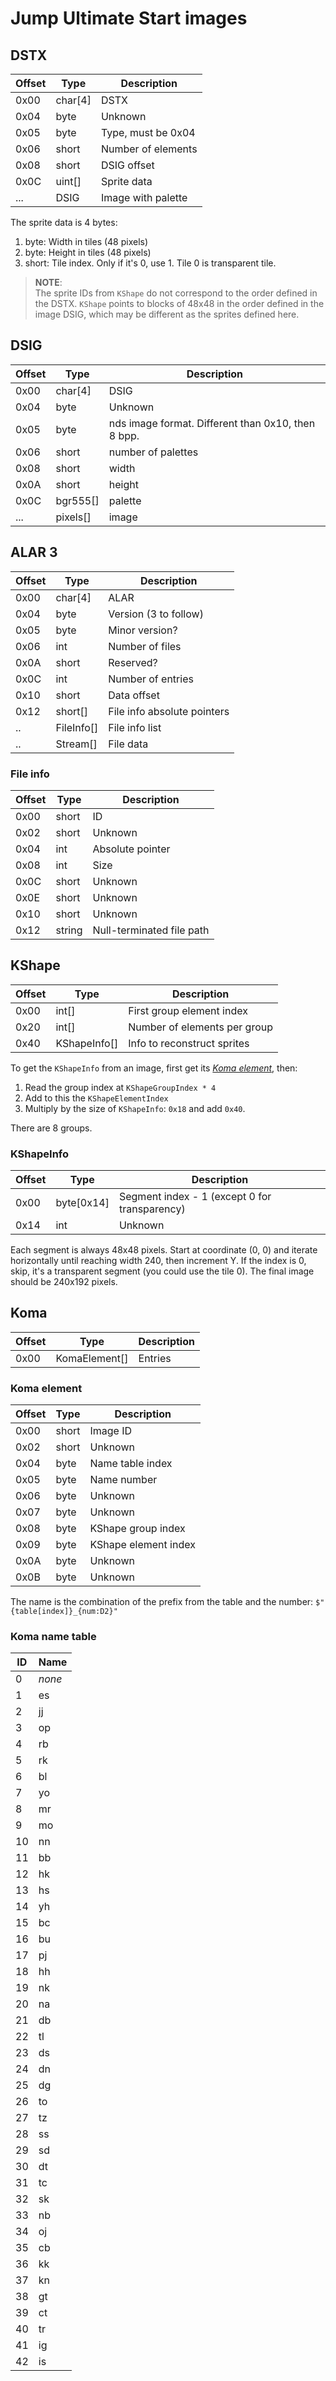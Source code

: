 # Jump Ultimate Start images

## DSTX

| Offset | Type    | Description        |
| ------ | ------- | ------------------ |
| 0x00   | char[4] | DSTX               |
| 0x04   | byte    | Unknown            |
| 0x05   | byte    | Type, must be 0x04 |
| 0x06   | short   | Number of elements |
| 0x08   | short   | DSIG offset        |
| 0x0C   | uint[]  | Sprite data        |
| ...    | DSIG    | Image with palette |

The sprite data is 4 bytes:

1. byte: Width in tiles (48 pixels)
2. byte: Height in tiles (48 pixels)
3. short: Tile index. Only if it's 0, use 1. Tile 0 is transparent tile.

> **NOTE**:  
> The sprite IDs from `KShape` do not correspond to the order defined in the
> DSTX. `KShape` points to blocks of 48x48 in the order defined in the image
> DSIG, which may be different as the sprites defined here.

## DSIG

| Offset | Type     | Description                                        |
| ------ | -------- | -------------------------------------------------- |
| 0x00   | char[4]  | DSIG                                               |
| 0x04   | byte     | Unknown                                            |
| 0x05   | byte     | nds image format. Different than 0x10, then 8 bpp. |
| 0x06   | short    | number of palettes                                 |
| 0x08   | short    | width                                              |
| 0x0A   | short    | height                                             |
| 0x0C   | bgr555[] | palette                                            |
| ...    | pixels[] | image                                              |

## ALAR 3

| Offset | Type       | Description                 |
| ------ | ---------- | --------------------------- |
| 0x00   | char[4]    | ALAR                        |
| 0x04   | byte       | Version (3 to follow)       |
| 0x05   | byte       | Minor version?              |
| 0x06   | int        | Number of files             |
| 0x0A   | short      | Reserved?                   |
| 0x0C   | int        | Number of entries           |
| 0x10   | short      | Data offset                 |
| 0x12   | short[]    | File info absolute pointers |
| ..     | FileInfo[] | File info list              |
| ..     | Stream[]   | File data                   |

### File info

| Offset | Type   | Description               |
| ------ | ------ | ------------------------- |
| 0x00   | short  | ID                        |
| 0x02   | short  | Unknown                   |
| 0x04   | int    | Absolute pointer          |
| 0x08   | int    | Size                      |
| 0x0C   | short  | Unknown                   |
| 0x0E   | short  | Unknown                   |
| 0x10   | short  | Unknown                   |
| 0x12   | string | Null-terminated file path |

## KShape

| Offset | Type         | Description                  |
| ------ | ------------ | ---------------------------- |
| 0x00   | int[]        | First group element index    |
| 0x20   | int[]        | Number of elements per group |
| 0x40   | KShapeInfo[] | Info to reconstruct sprites  |

To get the `KShapeInfo` from an image, first get its
[_Koma element_](#koma-element), then:

1. Read the group index at `KShapeGroupIndex * 4`
2. Add to this the `KShapeElementIndex`
3. Multiply by the size of `KShapeInfo`: `0x18` and add `0x40`.

There are 8 groups.

### KShapeInfo

| Offset | Type       | Description                                   |
| ------ | ---------- | --------------------------------------------- |
| 0x00   | byte[0x14] | Segment index - 1 (except 0 for transparency) |
| 0x14   | int        | Unknown                                       |

Each segment is always 48x48 pixels. Start at coordinate (0, 0) and iterate
horizontally until reaching width 240, then increment Y. If the index is 0,
skip, it's a transparent segment (you could use the tile 0). The final image
should be 240x192 pixels.

## Koma

| Offset | Type          | Description |
| ------ | ------------- | ----------- |
| 0x00   | KomaElement[] | Entries     |

### Koma element

| Offset | Type  | Description          |
| ------ | ----- | -------------------- |
| 0x00   | short | Image ID             |
| 0x02   | short | Unknown              |
| 0x04   | byte  | Name table index     |
| 0x05   | byte  | Name number          |
| 0x06   | byte  | Unknown              |
| 0x07   | byte  | Unknown              |
| 0x08   | byte  | KShape group index   |
| 0x09   | byte  | KShape element index |
| 0x0A   | byte  | Unknown              |
| 0x0B   | byte  | Unknown              |

The name is the combination of the prefix from the table and the number:
`$"{table[index]}_{num:D2}"`

### Koma name table

| ID  | Name   |
| --- | ------ |
| 0   | _none_ |
| 1   | es     |
| 2   | jj     |
| 3   | op     |
| 4   | rb     |
| 5   | rk     |
| 6   | bl     |
| 7   | yo     |
| 8   | mr     |
| 9   | mo     |
| 10  | nn     |
| 11  | bb     |
| 12  | hk     |
| 13  | hs     |
| 14  | yh     |
| 15  | bc     |
| 16  | bu     |
| 17  | pj     |
| 18  | hh     |
| 19  | nk     |
| 20  | na     |
| 21  | db     |
| 22  | tl     |
| 23  | ds     |
| 24  | dn     |
| 25  | dg     |
| 26  | to     |
| 27  | tz     |
| 28  | ss     |
| 29  | sd     |
| 30  | dt     |
| 31  | tc     |
| 32  | sk     |
| 33  | nb     |
| 34  | oj     |
| 35  | cb     |
| 36  | kk     |
| 37  | kn     |
| 38  | gt     |
| 39  | ct     |
| 40  | tr     |
| 41  | ig     |
| 42  | is     |
